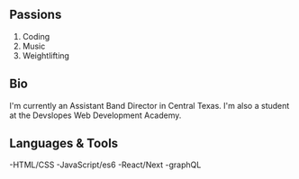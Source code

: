 ## Passions
1. Coding
2. Music
3. Weightlifting

## Bio
I'm currently an Assistant Band Director in Central Texas. 
I'm also a student at the Devslopes Web Development Academy.

## Languages & Tools
-HTML/CSS
-JavaScript/es6
-React/Next
-graphQL

